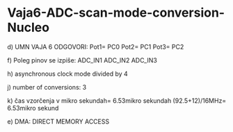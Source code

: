# Vaja6-ADC-scan-mode-conversion-Nucleo

d)
UMN VAJA 6 ODGOVORI:
Pot1= PC0
Pot2= PC1
Pot3= PC2

f)
Poleg pinov se izpiše:
ADC_IN1
ADC_IN2
ADC_IN3

h) 
asynchronous clock mode divided by 4

j)
number of conversions: 3

k)
čas vzorčenja v mikro sekundah= 6.53mikro sekundah      (92.5+12)/16MHz= 6.53mikro sekund

e) 
DMA: DIRECT MEMORY ACCESS
